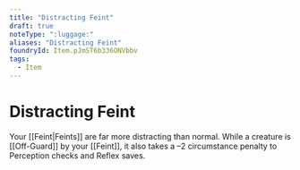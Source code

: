 ```yaml
---
title: "Distracting Feint"
draft: true
noteType: ":luggage:"
aliases: "Distracting Feint"
foundryId: Item.pJmST6b336ONVbbv
tags:
  - Item
---
```


# Distracting Feint

Your [[Feint|Feints]] are far more distracting than normal. While a creature is [[Off-Guard]] by your [[Feint]], it also takes a –2 circumstance penalty to Perception checks and Reflex saves.


